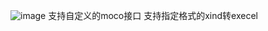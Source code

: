 ![image](https://github.com/18239922112/mocoproject/assets/48553278/64e1199e-9915-4e67-af59-dea5e3e98335)
支持自定义的moco接口
支持指定格式的xind转execel
